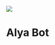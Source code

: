 <p align="left">
    <img src="https://telegra.ph/file/8dd95173db909b52366d9.jpg"
</p>
<h1 align="left">Alya Bot</h1>
